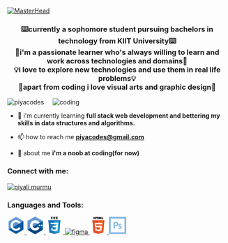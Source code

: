 [![MasterHead](https://i.pinimg.com/originals/66/a8/65/66a865141ea3e2efa45f870048c4a70d.gif)](https://github.com/piyacodes)
<h3 align="center">⌨️currently a sophomore student pursuing bachelors in technology from KIIT University⌨️<br>📌i'm a passionate learner who's always willing to learn and work across technologies and domains📌<br>💡i love to explore new technologies and use them in real life problems💡<br>🧩apart from coding i love visual arts and graphic design🧩</h3>
<img align="right" alt="coding" width="400" src="https://media.tenor.com/LTNxseliZ6gAAAAC/himouto-gaming.gif">
<p align="left"> <img src="https://komarev.com/ghpvc/?username=piyacodes&label=Profile%20views&color=0e75b6&style=flat" alt="piyacodes" /> </p>

- 📌 i'm currently learning **full stack web development and bettering my skills in data structures and algorithms.**

- 📫 how to reach me **piyacodes@gmail.com**

- 💬 about me **i'm a noob at coding(for now)**

<h3 align="left">Connect with me:</h3>
<p align="left">
<a href="https://linkedin.com/in/piyali murmu" target="blank"><img align="center" src="https://raw.githubusercontent.com/rahuldkjain/github-profile-readme-generator/master/src/images/icons/Social/linked-in-alt.svg" alt="piyali murmu" height="30" width="40" /></a>
</p>

<h3 align="left">Languages and Tools:</h3>
<p align="left"> <a href="https://www.cprogramming.com/" target="_blank" rel="noreferrer"> <img src="https://raw.githubusercontent.com/devicons/devicon/master/icons/c/c-original.svg" alt="c" width="40" height="40"/> </a> <a href="https://www.w3schools.com/cpp/" target="_blank" rel="noreferrer"> <img src="https://raw.githubusercontent.com/devicons/devicon/master/icons/cplusplus/cplusplus-original.svg" alt="cplusplus" width="40" height="40"/> </a> <a href="https://www.w3schools.com/css/" target="_blank" rel="noreferrer"> <img src="https://raw.githubusercontent.com/devicons/devicon/master/icons/css3/css3-original-wordmark.svg" alt="css3" width="40" height="40"/> </a> <a href="https://www.figma.com/" target="_blank" rel="noreferrer"> <img src="https://www.vectorlogo.zone/logos/figma/figma-icon.svg" alt="figma" width="40" height="40"/> </a> <a href="https://www.w3.org/html/" target="_blank" rel="noreferrer"> <img src="https://raw.githubusercontent.com/devicons/devicon/master/icons/html5/html5-original-wordmark.svg" alt="html5" width="40" height="40"/> </a> <a href="https://www.photoshop.com/en" target="_blank" rel="noreferrer"> <img src="https://raw.githubusercontent.com/devicons/devicon/master/icons/photoshop/photoshop-line.svg" alt="photoshop" width="40" height="40"/> </a> </p>
